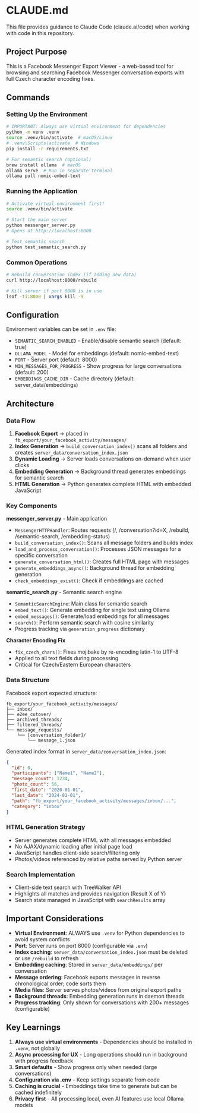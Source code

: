# CLAUDE.md

This file provides guidance to Claude Code (claude.ai/code) when working with code in this repository.

## Project Purpose

This is a Facebook Messenger Export Viewer - a web-based tool for browsing and searching Facebook Messenger conversation exports with full Czech character encoding fixes.

## Commands

### Setting Up the Environment
```bash
# IMPORTANT: Always use virtual environment for dependencies
python -m venv .venv
source .venv/bin/activate  # macOS/Linux
# .venv\Scripts\activate  # Windows
pip install -r requirements.txt

# For semantic search (optional)
brew install ollama  # macOS
ollama serve  # Run in separate terminal
ollama pull nomic-embed-text
```

### Running the Application
```bash
# Activate virtual environment first!
source .venv/bin/activate

# Start the main server
python messenger_server.py
# Opens at http://localhost:8000

# Test semantic search
python test_semantic_search.py
```

### Common Operations
```bash
# Rebuild conversation index (if adding new data)
curl http://localhost:8000/rebuild

# Kill server if port 8000 is in use
lsof -ti:8000 | xargs kill -9
```

## Configuration

Environment variables can be set in `.env` file:
- `SEMANTIC_SEARCH_ENABLED` - Enable/disable semantic search (default: true)
- `OLLAMA_MODEL` - Model for embeddings (default: nomic-embed-text)
- `PORT` - Server port (default: 8000)
- `MIN_MESSAGES_FOR_PROGRESS` - Show progress for large conversations (default: 200)
- `EMBEDDINGS_CACHE_DIR` - Cache directory (default: server_data/embeddings)

## Architecture

### Data Flow
1. **Facebook Export** → placed in `fb_export/your_facebook_activity/messages/`
2. **Index Generation** → `build_conversation_index()` scans all folders and creates `server_data/conversation_index.json`
3. **Dynamic Loading** → Server loads conversations on-demand when user clicks
4. **Embedding Generation** → Background thread generates embeddings for semantic search
5. **HTML Generation** → Python generates complete HTML with embedded JavaScript

### Key Components

**messenger_server.py** - Main application
- `MessengerHTTPHandler`: Routes requests (/, /conversation?id=X, /rebuild, /semantic-search, /embedding-status)
- `build_conversation_index()`: Scans all message folders and builds index
- `load_and_process_conversation()`: Processes JSON messages for a specific conversation
- `generate_conversation_html()`: Creates full HTML page with messages
- `generate_embeddings_async()`: Background thread for embedding generation
- `check_embeddings_exist()`: Check if embeddings are cached

**semantic_search.py** - Semantic search engine
- `SemanticSearchEngine`: Main class for semantic search
- `embed_text()`: Generate embedding for single text using Ollama
- `embed_messages()`: Generate/load embeddings for all messages
- `search()`: Perform semantic search with cosine similarity
- Progress tracking via `generation_progress` dictionary

**Character Encoding Fix**
- `fix_czech_chars()`: Fixes mojibake by re-encoding latin-1 to UTF-8
- Applied to all text fields during processing
- Critical for Czech/Eastern European characters

### Data Structure

Facebook export expected structure:
```
fb_export/your_facebook_activity/messages/
├── inbox/
├── e2ee_cutover/
├── archived_threads/
├── filtered_threads/
└── message_requests/
    └── [conversation_folder]/
        └── message_1.json
```

Generated index format in `server_data/conversation_index.json`:
```json
{
  "id": 0,
  "participants": ["Name1", "Name2"],
  "message_count": 1234,
  "photo_count": 56,
  "first_date": "2020-01-01",
  "last_date": "2024-01-01",
  "path": "fb_export/your_facebook_activity/messages/inbox/...",
  "category": "inbox"
}
```

### HTML Generation Strategy
- Server generates complete HTML with all messages embedded
- No AJAX/dynamic loading after initial page load
- JavaScript handles client-side search/filtering only
- Photos/videos referenced by relative paths served by Python server

### Search Implementation
- Client-side text search with TreeWalker API
- Highlights all matches and provides navigation (Result X of Y)
- Search state managed in JavaScript with `searchResults` array

## Important Considerations

- **Virtual Environment**: ALWAYS use `.venv` for Python dependencies to avoid system conflicts
- **Port**: Server runs on port 8000 (configurable via `.env`)
- **Index caching**: `server_data/conversation_index.json` must be deleted or use `/rebuild` to refresh
- **Embedding caching**: Stored in `server_data/embeddings/` per conversation
- **Message ordering**: Facebook exports messages in reverse chronological order; code sorts them
- **Media files**: Server serves photos/videos from original export paths
- **Background threads**: Embedding generation runs in daemon threads
- **Progress tracking**: Only shown for conversations with 200+ messages (configurable)

## Key Learnings

1. **Always use virtual environments** - Dependencies should be installed in `.venv`, not globally
2. **Async processing for UX** - Long operations should run in background with progress feedback
3. **Smart defaults** - Show progress only when needed (large conversations)
4. **Configuration via .env** - Keep settings separate from code
5. **Caching is crucial** - Embeddings take time to generate but can be cached indefinitely
6. **Privacy first** - All processing local, even AI features use local Ollama models